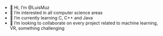 - 👋 Hi, I’m @LuisMuz
- 👀 I’m interested in all computer science areas
- 🌱 I’m currently learning C, C++ and Java
- 💞️ I’m looking to collaborate on every project related to machine learning, VR, something challenging
